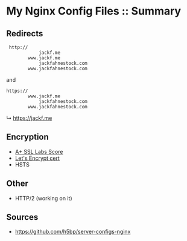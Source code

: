 # My Nginx Config Files :: Summary

## Redirects

     http://
                jackf.me
            www.jackf.me
                jackfahnestock.com
            www.jackfahnestock.com

and

    https://
            www.jackf.me
                jackfahnestock.com
            www.jackfahnestock.com

↳ https://jackf.me

## Encryption

- [A+ SSL Labs Score](https://www.ssllabs.com/ssltest/analyze.html?d=jackf.me&latest)
- [Let's Encrypt cert](http://vpshostserver.com/how-to-secure-nginx-with-lets-encrypt-on-ubuntu-14-04.html)
- HSTS

## Other

- HTTP/2 (working on it)

## Sources

- https://github.com/h5bp/server-configs-nginx
